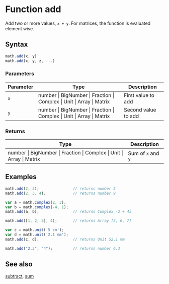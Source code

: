 <!-- Note: This file is automatically generated from source code comments. Changes made in this file will be overridden. -->

# Function add

Add two or more values, `x + y`.
For matrices, the function is evaluated element wise.


## Syntax

```js
math.add(x, y)
math.add(x, y, z, ...)
```

### Parameters

Parameter | Type | Description
--------- | ---- | -----------
`x` | number &#124; BigNumber &#124; Fraction &#124; Complex &#124; Unit &#124; Array &#124; Matrix | First value to add
`y` | number &#124; BigNumber &#124; Fraction &#124; Complex &#124; Unit &#124; Array &#124; Matrix | Second value to add

### Returns

Type | Description
---- | -----------
number &#124; BigNumber &#124; Fraction &#124; Complex &#124; Unit &#124; Array &#124; Matrix | Sum of `x` and `y`


## Examples

```js
math.add(2, 3);               // returns number 5
math.add(2, 3, 4);            // returns number 9

var a = math.complex(2, 3);
var b = math.complex(-4, 1);
math.add(a, b);               // returns Complex -2 + 4i

math.add([1, 2, 3], 4);       // returns Array [5, 6, 7]

var c = math.unit('5 cm');
var d = math.unit('2.1 mm');
math.add(c, d);               // returns Unit 52.1 mm

math.add("2.3", "4");         // returns number 6.3
```


## See also

[subtract](subtract.md),
[sum](sum.md)

